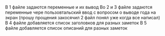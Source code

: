 В 1 файле задаются переменные и их вывод
Во 2 и 3 файле задаются переменные чере пользовтальский ввод с вопросом о выводе года на экран (прошу прощения закосячил 2 файл понял уже когда все написал)
В 4 файле добавляется список заголовков для разных заметок
В 5 файле добавляется список описаний для разных заметок
